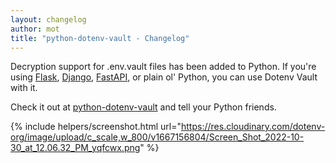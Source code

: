 ```yaml
---
layout: changelog
author: mot
title: "python-dotenv-vault - Changelog"
---
```


Decryption support for .env.vault files has been added to Python. If you're using [Flask](https://flask.palletsprojects.com/), [Django](https://www.djangoproject.com/), [FastAPI](https://fastapi.tiangolo.com/), or plain ol' Python, you can use Dotenv Vault with it.

Check it out at [python-dotenv-vault](https://github.com/dotenv-org/python-dotenv-vault) and tell your Python friends.

{% include helpers/screenshot.html url="https://res.cloudinary.com/dotenv-org/image/upload/c_scale,w_800/v1667156804/Screen_Shot_2022-10-30_at_12.06.32_PM_yqfcwx.png" %}
